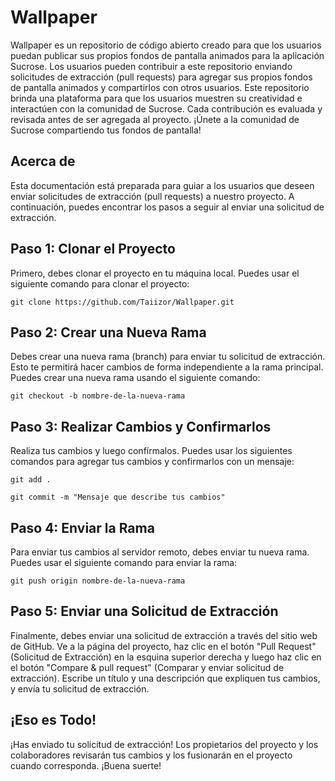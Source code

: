 <h1>Wallpaper</h1>

<p>Wallpaper es un repositorio de código abierto creado para que los usuarios puedan publicar sus propios fondos de pantalla animados para la aplicación Sucrose. Los usuarios pueden contribuir a este repositorio enviando solicitudes de extracción (pull requests) para agregar sus propios fondos de pantalla animados y compartirlos con otros usuarios. Este repositorio brinda una plataforma para que los usuarios muestren su creatividad e interactúen con la comunidad de Sucrose. Cada contribución es evaluada y revisada antes de ser agregada al proyecto. ¡Únete a la comunidad de Sucrose compartiendo tus fondos de pantalla!</p>

<h2>Acerca de</h2>

<p>Esta documentación está preparada para guiar a los usuarios que deseen enviar solicitudes de extracción (pull requests) a nuestro proyecto. A continuación, puedes encontrar los pasos a seguir al enviar una solicitud de extracción.</p>

<h2>Paso 1: Clonar el Proyecto</h2>

<p>Primero, debes clonar el proyecto en tu máquina local. Puedes usar el siguiente comando para clonar el proyecto:</p>

<pre><code>git clone https://github.com/Taiizor/Wallpaper.git</code></pre>

<h2>Paso 2: Crear una Nueva Rama</h2>

<p>Debes crear una nueva rama (branch) para enviar tu solicitud de extracción. Esto te permitirá hacer cambios de forma independiente a la rama principal. Puedes crear una nueva rama usando el siguiente comando:</p>

<pre><code>git checkout -b nombre-de-la-nueva-rama</code></pre>

<h2>Paso 3: Realizar Cambios y Confirmarlos</h2>

<p>Realiza tus cambios y luego confírmalos. Puedes usar los siguientes comandos para agregar tus cambios y confirmarlos con un mensaje:</p>

<pre><code>git add .</code></pre>
<pre><code>git commit -m "Mensaje que describe tus cambios"</code></pre>

<h2>Paso 4: Enviar la Rama</h2>

<p>Para enviar tus cambios al servidor remoto, debes enviar tu nueva rama. Puedes usar el siguiente comando para enviar la rama:</p>

<pre><code>git push origin nombre-de-la-nueva-rama</code></pre>

<h2>Paso 5: Enviar una Solicitud de Extracción</h2>

<p>Finalmente, debes enviar una solicitud de extracción a través del sitio web de GitHub. Ve a la página del proyecto, haz clic en el botón "Pull Request" (Solicitud de Extracción) en la esquina superior derecha y luego haz clic en el botón "Compare &amp; pull request" (Comparar y enviar solicitud de extracción). Escribe un título y una descripción que expliquen tus cambios, y envía tu solicitud de extracción.</p>

<h2>¡Eso es Todo!</h2>

<p>¡Has enviado tu solicitud de extracción! Los propietarios del proyecto y los colaboradores revisarán tus cambios y los fusionarán en el proyecto cuando corresponda. ¡Buena suerte!</p>